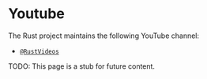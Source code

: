 # Youtube

The Rust project maintains the following YouTube channel:

- [`@RustVideos`](https://www.youtube.com/channel/UCaYhcUwRBNscFNUKTjgPFiA)

TODO: This page is a stub for future content.

